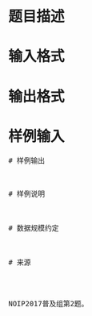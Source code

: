 

# 题目描述



# 输入格式



# 输出格式



# 样例输入


<pre>
# 样例输出


<pre>
# 样例说明



# 数据规模约定



# 来源


<p>
NOIP2017普及组第2题。
</p>
